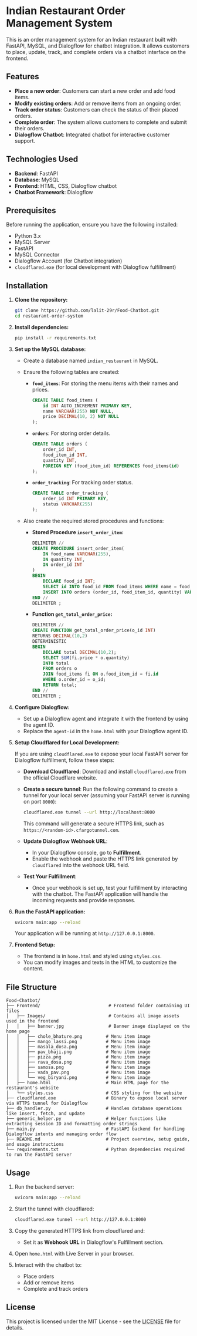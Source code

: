 
# Indian Restaurant Order Management System

This is an order management system for an Indian restaurant built with FastAPI, MySQL, and Dialogflow for chatbot integration. It allows customers to place, update, track, and complete orders via a chatbot interface on the frontend.

## Features

- **Place a new order**: Customers can start a new order and add food items.
- **Modify existing orders**: Add or remove items from an ongoing order.
- **Track order status**: Customers can check the status of their placed orders.
- **Complete order**: The system allows customers to complete and submit their orders.
- **Dialogflow Chatbot**: Integrated chatbot for interactive customer support.

## Technologies Used

- **Backend**: FastAPI
- **Database**: MySQL
- **Frontend**: HTML, CSS, Dialogflow chatbot
- **Chatbot Framework**: Dialogflow

## Prerequisites

Before running the application, ensure you have the following installed:

- Python 3.x
- MySQL Server
- FastAPI
- MySQL Connector
- Dialogflow Account (for Chatbot integration)
- `cloudflared.exe` (for local development with Dialogflow fulfillment)

## Installation

1. **Clone the repository:**

   ```bash
   git clone https://github.com/lalit-29r/Food-Chatbot.git
   cd restaurant-order-system
   ```

2. **Install dependencies:**

   ```bash
   pip install -r requirements.txt
   ```

3. **Set up the MySQL database:**

   - Create a database named `indian_restaurant` in MySQL.

   - Ensure the following tables are created:

     - **`food_items`**: For storing the menu items with their names and prices.

       ```sql
       CREATE TABLE food_items (
           id INT AUTO_INCREMENT PRIMARY KEY,
           name VARCHAR(255) NOT NULL,
           price DECIMAL(10, 2) NOT NULL
       );
       ```

     - **`orders`**: For storing order details.

       ```sql
       CREATE TABLE orders (
           order_id INT,
           food_item_id INT,
           quantity INT,
           FOREIGN KEY (food_item_id) REFERENCES food_items(id)
       );
       ```

     - **`order_tracking`**: For tracking order status.

       ```sql
       CREATE TABLE order_tracking (
           order_id INT PRIMARY KEY,
           status VARCHAR(255)
       );
       ```

   - Also create the required stored procedures and functions:

     - **Stored Procedure `insert_order_item`:**

       ```sql
       DELIMITER //
       CREATE PROCEDURE insert_order_item(
           IN food_name VARCHAR(255),
           IN quantity INT,
           IN order_id INT
       )
       BEGIN
           DECLARE food_id INT;
           SELECT id INTO food_id FROM food_items WHERE name = food_name;
           INSERT INTO orders (order_id, food_item_id, quantity) VALUES (order_id, food_id, quantity);
       END //
       DELIMITER ;
       ```

     - **Function `get_total_order_price`:**

       ```sql
       DELIMITER //
       CREATE FUNCTION get_total_order_price(o_id INT)
       RETURNS DECIMAL(10,2)
       DETERMINISTIC
       BEGIN
           DECLARE total DECIMAL(10,2);
           SELECT SUM(fi.price * o.quantity)
           INTO total
           FROM orders o
           JOIN food_items fi ON o.food_item_id = fi.id
           WHERE o.order_id = o_id;
           RETURN total;
       END //
       DELIMITER ;
       ```

4. **Configure Dialogflow:**

   - Set up a Dialogflow agent and integrate it with the frontend by using the agent ID.
   - Replace the `agent-id` in the `home.html` with your Dialogflow agent ID.

5. **Setup Cloudflared for Local Development:**

   If you are using `cloudflared.exe` to expose your local FastAPI server for Dialogflow fulfillment, follow these steps:

   - **Download Cloudflared**: Download and install `cloudflared.exe` from the official Cloudflare website.
   
   - **Create a secure tunnel**: Run the following command to create a tunnel for your local server (assuming your FastAPI server is running on port `8000`):

     ```bash
     cloudflared.exe tunnel --url http://localhost:8000
     ```

     This command will generate a secure HTTPS link, such as `https://<random-id>.cfargotunnel.com`.

   - **Update Dialogflow Webhook URL**:
     - In your Dialogflow console, go to **Fulfillment**.
     - Enable the webhook and paste the HTTPS link generated by `cloudflared` into the webhook URL field.

   - **Test Your Fulfillment**:
     - Once your webhook is set up, test your fulfillment by interacting with the chatbot. The FastAPI application will handle the incoming requests and provide responses.

6. **Run the FastAPI application:**

   ```bash
   uvicorn main:app --reload
   ```

   Your application will be running at `http://127.0.0.1:8000`.

7. **Frontend Setup:**

   - The frontend is in `home.html` and styled using `styles.css`.
   - You can modify images and texts in the HTML to customize the content.

## File Structure

```
Food-Chatbot/
├── Frontend/                          # Frontend folder containing UI files
│   ├── Images/                        # Contains all image assets used in the frontend
│   │   ├── banner.jpg                 # Banner image displayed on the home page
│   │   ├── chole_bhature.png         # Menu item image
│   │   ├── mango_lassi.png           # Menu item image
│   │   ├── masala_dosa.png           # Menu item image
│   │   ├── pav_bhaji.png             # Menu item image
│   │   ├── pizza.png                 # Menu item image
│   │   ├── rava_dosa.png             # Menu item image
│   │   ├── samosa.png                # Menu item image
│   │   ├── vada_pav.png              # Menu item image
│   │   └── veg_biryani.png           # Menu item image
│   ├── home.html                     # Main HTML page for the restaurant's website
│   └── styles.css                    # CSS styling for the website
├── cloudflared.exe                   # Binary to expose local server via HTTPS tunnel for Dialogflow
├── db_handler.py                     # Handles database operations like insert, fetch, and update
├── generic_helper.py                 # Helper functions like extracting session ID and formatting order strings
├── main.py                           # FastAPI backend for handling Dialogflow intents and managing order flow
├── README.md                         # Project overview, setup guide, and usage instructions
└── requirements.txt                  # Python dependencies required to run the FastAPI server
```

## Usage

1. Run the backend server:

   ```bash
   uvicorn main:app --reload
   ```

2. Start the tunnel with cloudflared:

   ```bash
   cloudflared.exe tunnel --url http://127.0.0.1:8000
   ```

3. Copy the generated HTTPS link from cloudflared and:
   - Set it as **Webhook URL** in Dialogflow's Fulfillment section.

4. Open `home.html` with Live Server in your browser.

5. Interact with the chatbot to:
   - Place orders
   - Add or remove items
   - Complete and track orders

## License

This project is licensed under the MIT License - see the [LICENSE](LICENSE) file for details.
